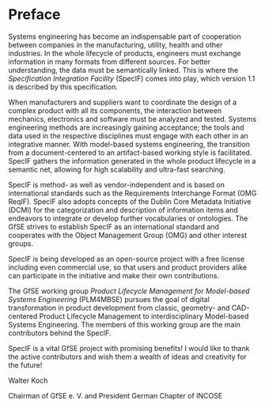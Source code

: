 ﻿# Preface

Systems engineering has become an indispensable part of cooperation between companies in the manufacturing, utility, health and other industries. 
In the whole lifecycle of products, engineers must exchange information in many formats from different sources. 
For better understanding, the data must be semantically linked. This is where the *Specification Integration Facility* (SpecIF) comes into play, which version 1.1 is described by this specification.

When manufacturers and suppliers want to coordinate the design of a complex product with all its components, the interaction between mechanics, electronics and software must be analyzed and tested. 
Systems engineering methods are increasingly gaining acceptance; the tools and data used in the respective disciplines must engage with each other in an integrative manner. 
With model-based systems engineering, the transition from a document-centered to an artifact-based working style is facilitated. 
SpecIF gathers the information generated in the whole product lifecycle in a semantic net, allowing for high scalability and ultra-fast searching.

SpecIF is method- as well as vendor-independent and is based on international standards such as the Requirements Interchange Format (OMG ReqIF). 
SpecIF also adopts concepts of the Dublin Core Metadata Initiative (DCMI) for the categorization and description of information items and endeavors to integrate or develop further vocabularies or ontologies. 
The GfSE strives to establish SpecIF as an international standard and cooperates with the Object Management Group (OMG) and other interest groups. 

SpecIF is being developed as an open-source project with a free license including even commercial use, 
so that users and product providers alike can participate in the initiative and make their own contributions.

The GfSE working group *Product Lifecycle Management for Model-based Systems Engineering* (PLM4MBSE) pursues the goal of digital 
transformation in product development from classic, geometry- and CAD-centered Product Lifecycle Management to interdisciplinary
Model-based Systems Engineering. The members of this working group are the main contributors behind the SpecIF.

SpecIF is a vital GfSE project with promising benefits! I would like to thank the active contributors and wish them a 
wealth of ideas and creativity for the future!

Walter Koch

Chairman of GfSE e. V. and
President German Chapter of INCOSE


